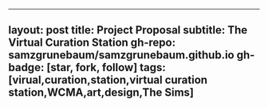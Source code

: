 
---
layout: post
title: Project Proposal
subtitle: The Virtual Curation Station
gh-repo: samzgrunebaum/samzgrunebaum.github.io
gh-badge: [star, fork, follow]
tags: [virual,curation,station,virtual curation station,WCMA,art,design,The Sims]
---

  
